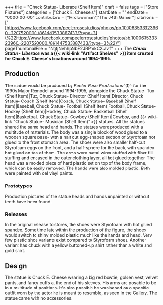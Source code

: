 +++
title = "Chuck Statue- Liberace (Shelf Item)"
draft = false
tags = ["Store Fixtures"]
categories = ["Chuck E. Cheese's"]
startDate = ""
endDate = "0000-00-00"
contributors = ["Mrclownman","The 64th Gamer"]
citations = ["[https://www.facebook.com/peelerrosestudios/photos/pb.100063533323960.-2207520000./861447533887433/?type=3](%22https://www.facebook.com/peelerrosestudios/photos/pb.100063533323960.-2207520000./861447533887433/?type=3%22)"]
pageThumbnailFile = "NgtjNvhhpNbF2JRPmkCX.avif"
+++
The ***Chuck Statue- Liberace* was a {{< wiki-link "Artifact Shelves" >}} item created for Chuck E. Cheese's locations around 1994-1995.**

## Production

The statue would be produced by *Peeler Rose Productions*^(1)^ for the 1990s Major Remodel around 1994-1995, alongside the Chuck Statue- Tux (Shelf Item)|Tux, Chuck Statue- Director (Shelf Item)|Director, Chuck Statue- Coach (Shelf Item)|Coach, Chuck Statue- Baseball (Shelf Item)|Baseball, Chuck Statue- Football (Shelf Item)|Football, Chuck Statue- Hockey (Shelf Item)|Hockey, Chuck Statue- Basketball (Shelf Item)|Basketball, Chuck Statue- Cowboy (Shelf Item)|Cowboy, and {{< wiki-link "Chuck Statue- Musician (Shelf Item)" >}} statues. All the statues shared the same head and hands.
The statues were produced with a multitude of materials. The body was a single block of wood glued to a wooden square base- with a half cut egg-shaped section of Styrofoam hot glued to the front stomach area.
The shoes were also smaller half-cut Styrofoam eggs on the front, and a half-sphere for the back, with spandex hot glued on top of them. The arms were metal wires stuffed with fiber fill stuffing and encased in the outer clothing layer, all hot glued together.
The head was a molded piece of hard plastic set on top of the body frame, which can be easily removed. The hands were also molded plastic. Both were painted with cel vinyl paints.

### Prototypes

Production pictures of the statue heads and hands unpainted or without teeth have been found.

### Releases

In the original release to stores, the shoes were Styrofoam with hot glued spandex. Some time late within the production of the figure, the shoes would switch to shiny molded plastic much like the hands and head. Very few plastic shoe variants exist compared to Styrofoam shoes.
Another variant has chuck with a yellow buttoned-up shirt rather than a white and gold shirt.

## Design

The statue is Chuck E. Cheese wearing a big red bowtie, golden vest, velvet pants, and fancy cuffs at the end of his sleeves. His arms are posable to be in a multitude of positions. It's also possible he was based on a specific outfit worn by the actor he is meant to resemble, as seen in the Gallery.
The statue came with no accessories.
